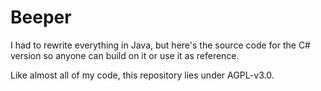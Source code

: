 # Beeper
I had to rewrite everything in Java, but here's the source code for the C# version so anyone can build on it or use it as reference.

Like almost all of my code, this repository lies under AGPL-v3.0.